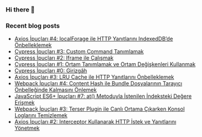 ### Hi there 👋

### Recent blog posts
<!-- RECENT-BLOG-POSTS:START -->
- [Axios İpuçları #4: localForage ile HTTP Yanıtlarını IndexedDB’de Önbelleklemek](https://tugsanunlu.medium.com/axios-i%CC%87pu%C3%A7lar%C4%B1-4-localforage-ile-http-yan%C4%B1tlar%C4%B1n%C4%B1-indexeddbde-%C3%B6nbelleklemek-c246ebf6d8f8?source=rss-aff3f518ee8b------2)
- [Cypress İpuçları #3: Custom Command Tanımlamak](https://tugsanunlu.medium.com/cypress-i%CC%87pu%C3%A7lar%C4%B1-3-custom-command-tan%C4%B1mlamak-f1d95c8949fd?source=rss-aff3f518ee8b------2)
- [Cypress İpuçları #2: Iframe ile Çalışmak](https://tugsanunlu.medium.com/cypress-i%CC%87pu%C3%A7lar%C4%B1-2-iframe-ile-%C3%A7al%C4%B1%C5%9Fmak-6ee08316f40c?source=rss-aff3f518ee8b------2)
- [Cypress İpuçları #1: Ortam Tanımlamak ve Ortam Değişkenleri Kullanmak](https://tugsanunlu.medium.com/cypress-i%CC%87pu%C3%A7lar%C4%B1-1-ortam-tan%C4%B1mlamak-ve-ortam-de%C4%9Fi%C5%9Fkenleri-kullanmak-374099ac8603?source=rss-aff3f518ee8b------2)
- [Cypress İpuçları #0: Girizgâh](https://tugsanunlu.medium.com/cypress-i%CC%87pu%C3%A7lar%C4%B1-0-girizg%C3%A2h-652f6cb5fc60?source=rss-aff3f518ee8b------2)
- [Axios İpuçları #3: LRU Cache ile HTTP Yanıtlarını Önbelleklemek](https://tugsanunlu.medium.com/axios-i%CC%87pu%C3%A7lar%C4%B1-3-lru-cache-ile-http-yan%C4%B1tlar%C4%B1n%C4%B1-%C3%B6nbelleklemek-4ecbf40434d0?source=rss-aff3f518ee8b------2)
- [Webpack İpuçları #4: Content Hash ile Bundle Dosyalarının Tarayıcı Önbelleğinde Kalmasını Önlemek](https://tugsanunlu.medium.com/webpack-i%CC%87pu%C3%A7lar%C4%B1-4-content-hash-ile-bundle-dosyalar%C4%B1n%C4%B1n-taray%C4%B1c%C4%B1-%C3%B6nbelle%C4%9Finde-kalmas%C4%B1n%C4%B1-%C3%B6nlemek-441047328799?source=rss-aff3f518ee8b------2)
- [JavaScript ES6+ İpuçları #7: at&lpar;&rpar; Metoduyla İstenilen İndeksteki Değere Erişmek](https://tugsanunlu.medium.com/javascript-es6-i%CC%87pu%C3%A7lar%C4%B1-7-at-metoduyla-i%CC%87stenilen-i%CC%87ndeksteki-de%C4%9Fere-eri%C5%9Fmek-7b6b2c0fa32?source=rss-aff3f518ee8b------2)
- [Webpack İpuçları #3: Terser Plugin ile Canlı Ortama Çıkarken Konsol Loglarını Temizlemek](https://tugsanunlu.medium.com/webpack-i%CC%87pu%C3%A7lar%C4%B1-3-canl%C4%B1-ortama-%C3%A7%C4%B1karken-konsol-loglar%C4%B1n%C4%B1-temizlemek-8b12614c6fb4?source=rss-aff3f518ee8b------2)
- [Axios İpuçları #2: Interceptor Kullanarak HTTP İstek ve Yanıtlarını Yönetmek](https://tugsanunlu.medium.com/axios-i%CC%87pu%C3%A7lar%C4%B1-2-interceptor-kullanarak-http-i%CC%87stek-ve-yan%C4%B1tlar%C4%B1n%C4%B1-y%C3%B6netmek-76cffa9139d2?source=rss-aff3f518ee8b------2)
<!-- RECENT-BLOG-POSTS:END -->

